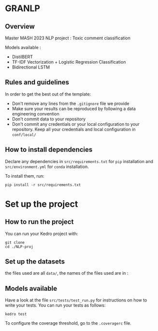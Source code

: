 # GRANLP

## Overview
Master MASH 2023 
NLP project : Toxic comment classification

Models available :
  * DistilBERT
  * TF-IDF Vectorization + Logistic Regression Classification
  * Bidirectional LSTM


## Rules and guidelines

In order to get the best out of the template:

* Don't remove any lines from the `.gitignore` file we provide
* Make sure your results can be reproduced by following a data engineering convention
* Don't commit data to your repository
* Don't commit any credentials or your local configuration to your repository. Keep all your credentials and local configuration in `conf/local/`

## How to install dependencies

Declare any dependencies in `src/requirements.txt` for `pip` installation and `src/environment.yml` for `conda` installation.

To install them, run:

```
pip install -r src/requirements.txt
```
# Set up the project
## How to run the project

You can run your Kedro project with:

```
git clone 
cd ./NLP-proj
```
## Set up the datasets
the files used are all ```data/```, the names of the files used are in : 




## Models available

Have a look at the file `src/tests/test_run.py` for instructions on how to write your tests. You can run your tests as follows:

```
kedro test
```

To configure the coverage threshold, go to the `.coveragerc` file.



